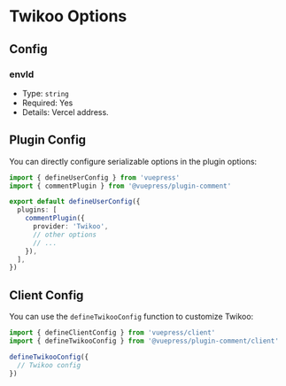 # Twikoo Options

## Config

### envId

- Type: `string`
- Required: Yes
- Details: Vercel address.

## Plugin Config

You can directly configure serializable options in the plugin options:

```ts title=".vuepress/config.ts"
import { defineUserConfig } from 'vuepress'
import { commentPlugin } from '@vuepress/plugin-comment'

export default defineUserConfig({
  plugins: [
    commentPlugin({
      provider: 'Twikoo',
      // other options
      // ...
    }),
  ],
})
```

## Client Config

You can use the `defineTwikooConfig` function to customize Twikoo:

```ts title=".vuepress/client.ts"
import { defineClientConfig } from 'vuepress/client'
import { defineTwikooConfig } from '@vuepress/plugin-comment/client'

defineTwikooConfig({
  // Twikoo config
})
```
